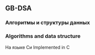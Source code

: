 ## GB-DSA
### Алгоритмы и структуры данных
### Algorithms and data structure

На языке Си
Implemented in C
